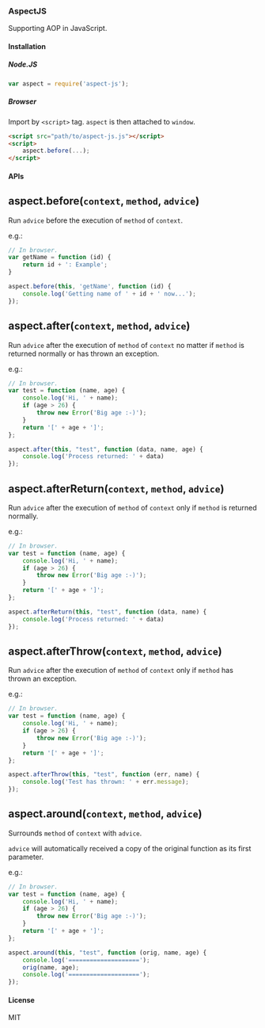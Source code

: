 ### AspectJS

Supporting AOP in JavaScript.

#### Installation

##### Node.JS

~~~js
var aspect = require('aspect-js');
~~~

##### Browser

Import by `<script>` tag. `aspect` is then attached to `window`.

~~~html
<script src="path/to/aspect-js.js"></script>
<script>
    aspect.before(...);
</script>
~~~

#### APIs

aspect.before(`context`, `method`, `advice`)
--------------------------

Run `advice` before the execution of `method` of `context`.

e.g.:

~~~javascript
// In browser.
var getName = function (id) {
    return id + ': Example';
}

aspect.before(this, 'getName', function (id) {
    console.log('Getting name of ' + id + ' now...');
});
~~~

aspect.after(`context`, `method`, `advice`)
-------------------------

Run `advice` after the execution of `method` of `context` no matter if `method` is returned normally or has thrown an exception.

e.g.:

~~~javascript
// In browser.
var test = function (name, age) {
    console.log('Hi, ' + name);
    if (age > 26) {
        throw new Error('Big age :-)');
    }
    return '[' + age + ']';
};

aspect.after(this, "test", function (data, name, age) {
    console.log('Process returned: ' + data)
});
~~~

aspect.afterReturn(`context`, `method`, `advice`)
-------------------------

Run `advice` after the execution of `method` of `context` only if `method` is returned normally.

e.g.:

~~~javascript
// In browser.
var test = function (name, age) {
    console.log('Hi, ' + name);
    if (age > 26) {
        throw new Error('Big age :-)');
    }
    return '[' + age + ']';
};

aspect.afterReturn(this, "test", function (data, name) {
    console.log('Process returned: ' + data)
});
~~~

aspect.afterThrow(`context`, `method`, `advice`)
-------------------------

Run `advice` after the execution of `method` of `context` only if `method` has thrown an exception.

e.g.:

~~~javascript
// In browser.
var test = function (name, age) {
    console.log('Hi, ' + name);
    if (age > 26) {
        throw new Error('Big age :-)');
    }
    return '[' + age + ']';
};

aspect.afterThrow(this, "test", function (err, name) {
    console.log('Test has thrown: ' + err.message);
});
~~~

aspect.around(`context`, `method`, `advice`)
-------------------------

Surrounds `method` of `context` with `advice`.

`advice` will automatically received a copy of the original function as its first parameter.

e.g.:

~~~javascript
// In browser.
var test = function (name, age) {
    console.log('Hi, ' + name);
    if (age > 26) {
        throw new Error('Big age :-)');
    }
    return '[' + age + ']';
};

aspect.around(this, "test", function (orig, name, age) {
    console.log('====================');
    orig(name, age);
    console.log('====================');
});
~~~


#### License

MIT
